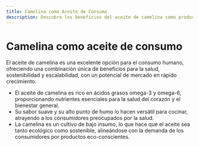 ```yaml
---
title: Camelina como Aceite de Consumo
description: Descubre los beneficios del aceite de camelina como producto de consumo con una demanda de mercado en crecimiento.
---
```

# Camelina como aceite de consumo
El aceite de camelina es una excelente opción para el consumo humano, ofreciendo una combinación única de beneficios para la salud, sostenibilidad y escalabilidad, con un potencial de mercado en rápido crecimiento.

- El aceite de camelina es rico en ácidos grasos omega-3 y omega-6, proporcionando nutrientes esenciales para la salud del corazón y el bienestar general.
- Su sabor suave y su alto punto de humo lo hacen versátil para cocinar, atrayendo a los consumidores preocupados por la salud.
- La camelina es un cultivo de bajo insumo, lo que hace que el aceite sea tanto ecológico como sostenible, alineándose con la demanda de los consumidores por productos eco-conscientes.